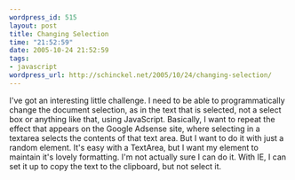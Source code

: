```yaml
--- 
wordpress_id: 515
layout: post
title: Changing Selection
time: "21:52:59"
date: 2005-10-24 21:52:59
tags: 
- javascript
wordpress_url: http://schinckel.net/2005/10/24/changing-selection/
---
```

I've got an interesting little challenge. I need to be able to programmatically change the document selection, as in the text that is selected, not a select box or anything like that, using JavaScript. Basically, I want to repeat the effect that appears on the Google Adsense site, where selecting in a textarea selects the contents of that text area. But I want to do it with just a random element. It's easy with a TextArea, but I want my element to maintain it's lovely formatting. I'm not actually sure I can do it. With IE, I can set it up to copy the text to the clipboard, but not select it. 
